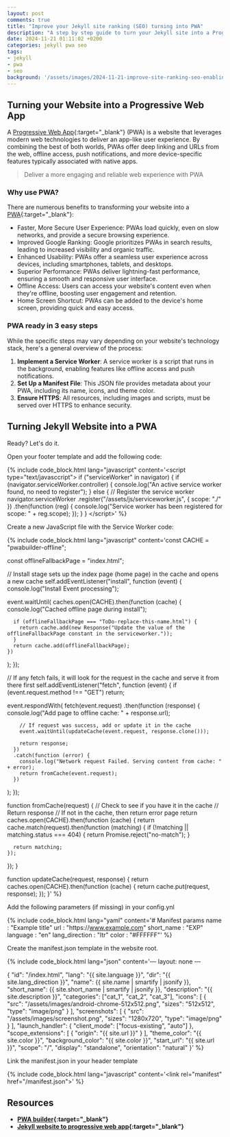 ```yaml
---
layout: post
comments: true
title: "Improve your Jekyll site ranking (SEO) turning into PWA"
description: "A step by step guide to turn your Jekyll site into a Progressive Web Application"
date: 2024-11-21 01:11:02 +0200
categories: jekyll pwa seo
tags:
- jekyll
- pwa
- seo
background: '/assets/images/2024-11-21-improve-site-ranking-seo-enabling-pwa-on-jekyll.webp'
---
```


## Turning your Website into a Progressive Web App ##

A [Progressive Web App](https://en.wikipedia.org/wiki/Progressive_web_app){:target="_blank"} (PWA) is a website that leverages modern web technologies to deliver an app-like user experience. By combining the best of both worlds, PWAs offer deep linking and URLs from the web, offline access, push notifications, and more device-specific features typically associated with native apps.

> Deliver a more engaging and reliable web experience with PWA

### Why use PWA? ###

There are numerous benefits to transforming your website into a [PWA](https://en.wikipedia.org/wiki/Progressive_web_app){:target="_blank"}:

- Faster, More Secure User Experience: PWAs load quickly, even on slow networks, and provide a secure browsing experience.
- Improved Google Ranking: Google prioritizes PWAs in search results, leading to increased visibility and organic traffic.
- Enhanced Usability: PWAs offer a seamless user experience across devices, including smartphones, tablets, and desktops.
- Superior Performance: PWAs deliver lightning-fast performance, ensuring a smooth and responsive user interface.
- Offline Access: Users can access your website's content even when they're offline, boosting user engagement and retention.
- Home Screen Shortcut: PWAs can be added to the device's home screen, providing quick and easy access.

### PWA ready in 3 easy steps ###

While the specific steps may vary depending on your website's technology stack, here's a general overview of the process:

1. **Implement a Service Worker**: A service worker is a script that runs in the background, enabling features like offline access and push notifications.
2. **Set Up a Manifest File**: This JSON file provides metadata about your PWA, including its name, icons, and theme color.
3. **Ensure HTTPS**: All resources, including images and scripts, must be served over HTTPS to enhance security.

## Turning Jekyll Website into a PWA ##

Ready? Let's do it.

Open your footer template and add the following code:

{% include code_block.html lang="javascript" content='&lt;script type="text/javasccript"&gt;
if ("serviceWorker" in navigator) {
  if (navigator.serviceWorker.controller) {
    console.log("An active service worker found, no need to register");
  } else {
    // Register the service worker
    navigator.serviceWorker
    .register("/assets/js/serviceworker.js", {
      scope: "./"
    })
    .then(function (reg) {
      console.log("Service worker has been registered for scope: " + reg.scope);
    });
  }
}
&lt;/script&gt;' %}

Create a new JavaScript file with the Service Worker code:

{% include code_block.html lang="javascript" content='const CACHE = "pwabuilder-offline";

const offlineFallbackPage = "index.html";

// Install stage sets up the index page (home page) in the cache and opens a new cache
self.addEventListener("install", function (event) {
  console.log("Install Event processing");

  event.waitUntil(
    caches.open(CACHE).then(function (cache) {
      console.log("Cached offline page during install");

      if (offlineFallbackPage === "ToDo-replace-this-name.html") {
        return cache.add(new Response("Update the value of the offlineFallbackPage constant in the serviceworker."));
      }
      return cache.add(offlineFallbackPage);
    })
  );
});

// If any fetch fails, it will look for the request in the cache and serve it from there first
self.addEventListener("fetch", function (event) {
  if (event.request.method !== "GET") return;

  event.respondWith(
    fetch(event.request)
      .then(function (response) {
        console.log("Add page to offline cache: " + response.url);

        // If request was success, add or update it in the cache
        event.waitUntil(updateCache(event.request, response.clone()));

        return response;
      })
      .catch(function (error) {
        console.log("Network request Failed. Serving content from cache: " + error);
        return fromCache(event.request);
      })
  );
});

function fromCache(request) {
  // Check to see if you have it in the cache
  // Return response
  // If not in the cache, then return error page
  return caches.open(CACHE).then(function (cache) {
    return cache.match(request).then(function (matching) {
      if (!matching || matching.status === 404) {
        return Promise.reject("no-match");
      }

      return matching;
    });
  });
}

function updateCache(request, response) {
  return caches.open(CACHE).then(function (cache) {
    return cache.put(request, response);
  });
}' %}

Add the following parameters (if missing) in your config.ynl

{% include code_block.html lang="yaml" content='# Manifest params
name                    : "Example title"
url                     : "https:&#47;&#47;www.example.com"
short_name              : "EXP"
language                : "en"
lang_direction          : "ltr"
color                   : "#FFFFFF"' %}

Create the manifest.json template in the website root.

{% include code_block.html lang="json" content='&dash;&dash;&dash;
layout: none
&dash;&dash;&dash;

{
  "id": "/index.html",
  "lang": "&#123;&#123; site.language &#125;&#125;",
  "dir": "&#123;&#123; site.lang_direction &#125;&#125;",
  "name": &#123;&#123; site.name | smartify | jsonify &#125;&#125;,
  "short_name": &#123;&#123; site.short_name | smartify | jsonify &#125;&#125;,
  "description": "&#123;&#123; site.description &#125;&#125;",
  "categories": ["cat_1", "cat_2", "cat_3"],
  "icons": [
    {
      "src": "\/assets\/images\/android-chrome-512x512.png",
      "sizes": "512x512",
      "type": "image\/png"
    }
  ],
  "screenshots": [
    {
      "src": "\/assets\/images\/screenshot.png",
      "sizes": "1280x720",
      "type": "image\/png"
    }
  ],
  "launch_handler": {
    "client_mode": ["focus-existing", "auto"]
  },
  "scope_extensions": [
    {
      "origin": "&#123;&#123; site.url &#125;&#125;"
    }
  ],
  "theme_color": "&#123;&#123; site.color &#125;&#125;",
  "background_color": "&#123;&#123; site.color &#125;&#125;",
  "start_url": "&#123;&#123; site.url &#125;&#125;",
  "scope": "/",
  "display": "standalone",
  "orientation": "natural"
}' %}

Link the manifest.json in your header template

{% include code_block.html lang="javascript" content='&lt;link rel="manifest" href="/manifest.json"&gt;' %}

## Resources ###

- **[PWA builder](https://www.pwabuilder.com/){:target="_blank"}**
- **[Jekyll website to progressive web app](https://svrooij.io/2022/01/29/jekyll-pwa/){:target="_blank"}**
